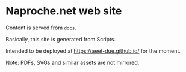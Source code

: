 # Naproche.net web site

Content is served from `docs`.

Basically, this site is generated from Scripts.

Intended to be deployed at <https://aeet-due.github.io/> for the moment.

Note: PDFs, SVGs and similar assets are not mirrored.
